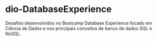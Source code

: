 # dio-DatabaseExperience
Desafios desenvolvidos no Bootcamp Database Experience focado em Ciência de Dados e nos principais conceitos de banco de dados SQL e NoSQL.
